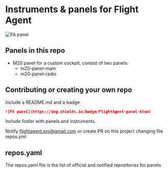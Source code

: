 # Instruments & panels for Flight Agent


![FA panel](https://img.shields.io/badge/FlightAgent-panel-blue)

## Panels in this repo

- M20 panel for a custom cockpit, consist of two panels:
  - m20-panel-main
  - m20-panel-radio

## Contributing or creating your own repo

Include a README.md and a badge

``` md
![FA panel](https://img.shields.io/badge/FlightAgent-panel-blue)
```

Include fodler with panels and instruments.

Notify flightagent.pro@gmail.com or create PR on this project changing file repos.yml

## repos.yaml

The repos.yaml file is the list of official and notified repositories for panels
